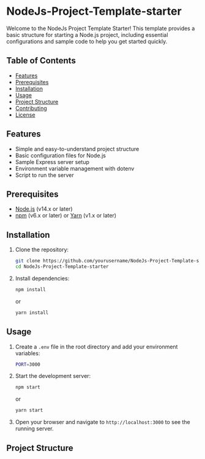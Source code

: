 # NodeJs-Project-Template-starter

Welcome to the NodeJs Project Template Starter! This template provides a basic structure for starting a Node.js project, including essential configurations and sample code to help you get started quickly.

## Table of Contents
- [Features](#features)
- [Prerequisites](#prerequisites)
- [Installation](#installation)
- [Usage](#usage)
- [Project Structure](#project-structure)
- [Contributing](#contributing)
- [License](#license)

## Features
- Simple and easy-to-understand project structure
- Basic configuration files for Node.js
- Sample Express server setup
- Environment variable management with dotenv
- Script to run the server

## Prerequisites
- [Node.js](https://nodejs.org/) (v14.x or later)
- [npm](https://www.npmjs.com/) (v6.x or later) or [Yarn](https://yarnpkg.com/) (v1.x or later)

## Installation
1. Clone the repository:
    ```bash
    git clone https://github.com/yourusername/NodeJs-Project-Template-starter.git
    cd NodeJs-Project-Template-starter
    ```

2. Install dependencies:
    ```bash
    npm install
    ```
    or
    ```bash
    yarn install
    ```

## Usage
1. Create a `.env` file in the root directory and add your environment variables:
    ```bash
    PORT=3000
    ```

2. Start the development server:
    ```bash
    npm start
    ```
    or
    ```bash
    yarn start
    ```

3. Open your browser and navigate to `http://localhost:3000` to see the running server.

## Project Structure
